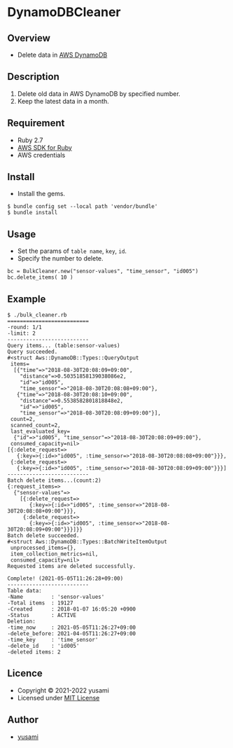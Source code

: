 # DynamoDBCleaner

## Overview

* Delete data in [AWS DynamoDB](https://aws.amazon.com/jp/dynamodb/)

## Description

1. Delete old data in AWS DynamoDB by specified number.
2. Keep the latest data in a month.

## Requirement

* Ruby 2.7
* [AWS SDK for Ruby](https://aws.amazon.com/jp/sdk-for-ruby/)
* AWS credentials

## Install

- Install the gems.

```
$ bundle config set --local path 'vendor/bundle'
$ bundle install  
```

## Usage

* Set the params of `table name`, `key`, `id`.
* Specify the number to delete.

~~~
bc = BulkCleaner.new("sensor-values", "time_sensor", "id005")
bc.delete_items( 10 )
~~~

## Example

~~~
$ ./bulk_cleaner.rb 
==========================
-round: 1/1
-limit: 2
--------------------------
Query items... (table:sensor-values)
Query succeeded.
#<struct Aws::DynamoDB::Types::QueryOutput
 items=
  [{"time"=>"2018-08-30T20:08:09+09:00",
    "distance"=>0.50351858139038086e2,
    "id"=>"id005",
    "time_sensor"=>"2018-08-30T20:08:08+09:00"},
   {"time"=>"2018-08-30T20:08:10+09:00",
    "distance"=>0.5538582801818848e2,
    "id"=>"id005",
    "time_sensor"=>"2018-08-30T20:08:09+09:00"}],
 count=2,
 scanned_count=2,
 last_evaluated_key=
  {"id"=>"id005", "time_sensor"=>"2018-08-30T20:08:09+09:00"},
 consumed_capacity=nil>
[{:delete_request=>
   {:key=>{:id=>"id005", :time_sensor=>"2018-08-30T20:08:08+09:00"}}},
 {:delete_request=>
   {:key=>{:id=>"id005", :time_sensor=>"2018-08-30T20:08:09+09:00"}}}]
--------------------------
Batch delete items...(count:2)
{:request_items=>
  {"sensor-values"=>
    [{:delete_request=>
       {:key=>{:id=>"id005", :time_sensor=>"2018-08-30T20:08:08+09:00"}}},
     {:delete_request=>
       {:key=>{:id=>"id005", :time_sensor=>"2018-08-30T20:08:09+09:00"}}}]}}
Batch delete succeeded.
#<struct Aws::DynamoDB::Types::BatchWriteItemOutput
 unprocessed_items={},
 item_collection_metrics=nil,
 consumed_capacity=nil>
Requested items are deleted successfully.

Complete! (2021-05-05T11:26:28+09:00)
--------------------------
Table data:
-Name         : 'sensor-values'
-Total items  : 19127
-Created      : 2018-01-07 16:05:20 +0900
-Status       : ACTIVE
Deletion:
-time_now     : 2021-05-05T11:26:27+09:00
-delete_before: 2021-04-05T11:26:27+09:00
-time_key     : 'time_sensor'
-delete_id    : 'id005'
-deleted items: 2
~~~

## Licence

* Copyright &copy; 2021-2022 yusami
* Licensed under [MIT License](https://opensource.org/licenses/mit-license.php)

## Author

* [yusami](https://github.com/yusami)
